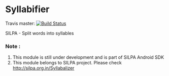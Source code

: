 Syllabifier
===========

Travis master: [![Build Status](https://travis-ci.org/Project-SILPA/sdk-syllabifier.svg)](https://travis-ci.org/Project-SILPA/sdk-syllabifier)

SILPA - Split words into syllables

### Note :
1. This module is still under development and is part of SILPA Android SDK
2. This module belongs to SILPA project. Please check http://silpa.org.in/Syllabalizer
